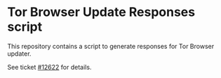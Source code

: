 Tor Browser Update Responses script
===================================

This repository contains a script to generate responses for Tor Browser
updater.

See ticket [#12622](https://trac.torproject.org/projects/tor/ticket/12622)
for details.

